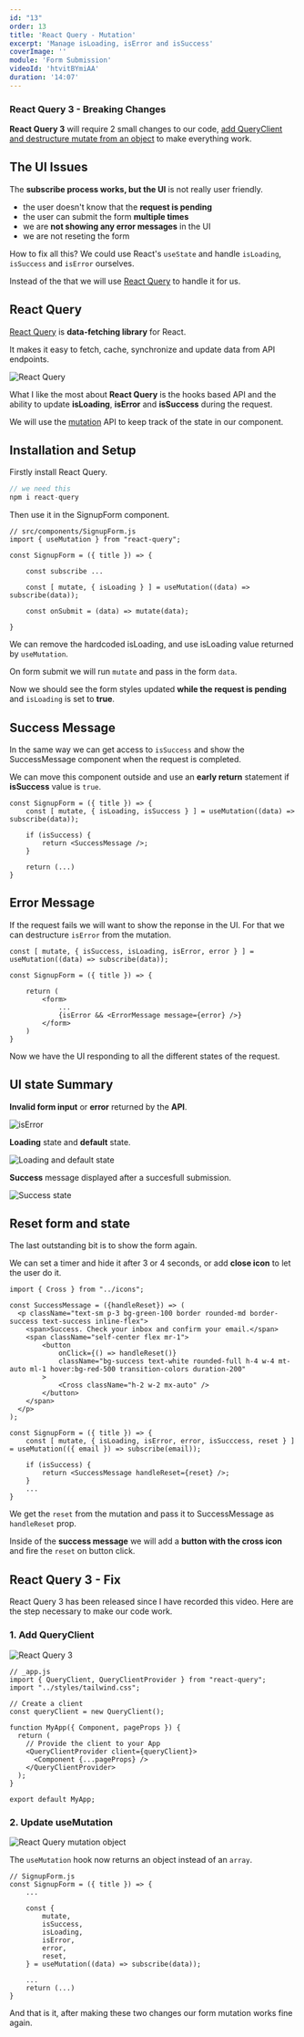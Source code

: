 ```yaml
---
id: "13"
order: 13
title: 'React Query - Mutation'
excerpt: 'Manage isLoading, isError and isSuccess'
coverImage: ''
module: 'Form Submission'
videoId: 'htvitBYmiAA'
duration: '14:07'
---
```


### React Query 3 - Breaking Changes

**React Query 3** will require 2 small changes to our code, [add QueryClient and destructure mutate from an object](#react-query-3---fix) to make everything work.

## The UI Issues

The **subscribe process works, but the UI** is not really user friendly.

- the user doesn't know that the **request is pending**
- the user can submit the form **multiple times**
- we are **not showing any error messages** in the UI
- we are not reseting the form

How to fix all this? We could use React's `useState` and handle `isLoading`, `isSuccess` and `isError` ourselves.

Instead of the that we will use [React Query](https://react-query.tanstack.com/) to handle it for us.

## React Query

[React Query](https://react-query.tanstack.com/) is **data-fetching library** for React.

It makes it easy to fetch, cache, synchronize and update data from API endpoints.

![React Query](/assets/course/react-query/img_react-query.png)

What I like the most about **React Query** is the hooks based API and the ability to update **isLoading**, **isError** and **isSuccess** during the request.

We will use the [mutation](https://react-query.tanstack.com/docs/guides/mutations) API to keep track of the state in our component.

## Installation and Setup

Firstly install React Query.

```jsx
// we need this
npm i react-query
```

Then use it in the SignupForm component.

```jsx{2,8,10}
// src/components/SignupForm.js
import { useMutation } from "react-query";

const SignupForm = ({ title }) => {

    const subscribe ...

    const [ mutate, { isLoading } ] = useMutation((data) => subscribe(data));

    const onSubmit = (data) => mutate(data);

}
```

We can remove the hardcoded isLoading, and use isLoading value returned by `useMutation`.

On form submit we will run `mutate` and pass in the form `data`.

Now we should see the form styles updated **while the request is pending** and `isLoading` is set to **true**.

## Success Message

In the same way we can get access to `isSuccess` and show the SuccessMessage component when the request is completed.

We can move this component outside and use an **early return** statement if **isSuccess** value is `true`.

```jsx{2,4-6}
const SignupForm = ({ title }) => {
    const [ mutate, { isLoading, isSuccess } ] = useMutation((data) => subscribe(data));

    if (isSuccess) {
        return <SuccessMessage />;
    }

    return (...)
}
```

## Error Message

If the request fails we will want to show the reponse in the UI. For that we can destructure `isError` from the mutation.

```jsx{1,8}
const [ mutate, { isSuccess, isLoading, isError, error } ] = useMutation((data) => subscribe(data));

const SignupForm = ({ title }) => {

    return (
        <form>
            ...
            {isError && <ErrorMessage message={error} />}
        </form>
    )
}
```

Now we have the UI responding to all the different states of the request.

## UI state Summary

**Invalid form input** or **error** returned by the **API**.

![isError](/assets/course/styling/img_isError.png)

**Loading** state and **default** state.

![Loading and default state](/assets/course/styling/img_isLoading.png)

**Success** message displayed after a succesfull submission.

![Success state](/assets/course/styling/img_success.png)

## Reset form and state

The last outstanding bit is to show the form again.

We can set a timer and hide it after 3 or 4 seconds, or add **close icon** to let the user do it.

```jsx{1,3,8,11,18,21}
import { Cross } from "../icons";

const SuccessMessage = ({handleReset}) => (
  <p className="text-sm p-3 bg-green-100 border rounded-md border-success text-success inline-flex">
    <span>Success. Check your inbox and confirm your email.</span>
    <span className="self-center flex mr-1">
        <button
            onClick={() => handleReset()}
            className="bg-success text-white rounded-full h-4 w-4 mt-auto ml-1 hover:bg-red-500 transition-colors duration-200"
        >
            <Cross className="h-2 w-2 mx-auto" />
        </button>
    </span>
  </p>
);

const SignupForm = ({ title }) => {
    const [ mutate, { isLoading, isError, error, isSucccess, reset } ] = useMutation(({ email }) => subscribe(email));

    if (isSuccess) {
        return <SuccessMessage handleReset={reset} />;
    }
    ...
}

```

We get the `reset` from the mutation and pass it to SuccessMessage as `handleReset` prop.

Inside of the **success message** we will add a **button with the cross icon** and fire the `reset` on button click.

## React Query 3 - Fix

React Query 3 has been released since I have recorded this video. Here are the step necessary to make our code work.

### 1. Add QueryClient

![React Query 3](/assets/course/react-query/img_react-query-3.png)

```jsx{2,6,11,13}
// _app.js
import { QueryClient, QueryClientProvider } from "react-query";
import "../styles/tailwind.css";

// Create a client
const queryClient = new QueryClient();

function MyApp({ Component, pageProps }) {
  return (
    // Provide the client to your App
    <QueryClientProvider client={queryClient}>
      <Component {...pageProps} />
    </QueryClientProvider>
  );
}

export default MyApp;
```

### 2. Update useMutation

![React Query mutation object](/assets/course/react-query/img_react-query-mutation-object.png)

The `useMutation` hook now returns an object instead of an `array`.

```jsx{5-12}
// SignupForm.js
const SignupForm = ({ title }) => {
    ...

    const {
        mutate,
        isSuccess,
        isLoading,
        isError,
        error,
        reset,
    } = useMutation((data) => subscribe(data));

    ...
    return (...)
}
```

And that is it, after making these two changes our form mutation works fine again.

